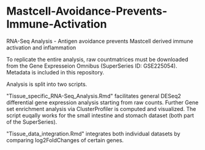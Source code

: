 # Mastcell-Avoidance-Prevents-Immune-Activation
RNA-Seq Analysis - Antigen avoidance prevents Mastcell derived immune activation and inflammation

To replicate the entire analysis, raw countmatrices must be downloaded from the Gene Expresseion Omnibus (SuperSeries ID: GSE225054). Metadata is included in this repository.


Analysis is split into two scripts. 

"Tissue_specific_RNA-Seq_Analysis.Rmd" facilitates general DESeq2 differential gene expression analysis starting from raw counts. Further Gene set enrichment analysis via ClusterProfiler is computed and visualized. The script euqally works for the small intestine and stomach dataset (both part of the SuperSeries).

"Tissue_data_integration.Rmd" integrates both individual datasets by comparing log2FoldChanges of certain genes.
